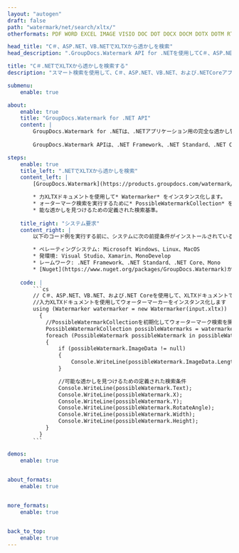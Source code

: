 ```yaml
---
layout: "autogen"
draft: false
path: "watermark/net/search/xltx/"
otherformats: PDF WORD EXCEL IMAGE VISIO DOC DOT DOCX DOCM DOTX DOTM RTF TXT XLSX XLSM XLTM XLT XLS XLSB XLAM SXC PPTX PPTM PPSX PPSM POTM POT POTX PPT PPS ODT BMP GIF JPEG JP2 PNG TIFF WEBP VSD VDX VSDX VSTX VSX VSSX VSDM VSSM VSTM VTX VDW VSS VST

head_title: "C＃、ASP.NET、VB.NETでXLTXから透かしを検索"
head_description: ".GroupDocs.Watermark API for .NETを使用してC＃、ASP.NET、VB.NET、および.NETCoreアプリケーション内のスマート検索機能を使用してXLTXドキュメントから透かしを検索するNETライブラリ."

title: "C＃.NETでXLTXから透かしを検索する"
description: "スマート検索を使用して、C＃、ASP.NET、VB.NET、および.NETCoreアプリケーション内からXLTXファイルから可能なすべての透かしを検索します。テキスト、正規表現（RegEx）、画像、ハイパーリンク、文字、およびさまざまな検索オブジェクトに基づいて検索条件を定義し、ソースドキュメントのページ全体または特定のページから透かしを検索します."

submenu:
    enable: true

about:
    enable: true
    title: "GroupDocs.Watermark for .NET API"
    content: |
        GroupDocs.Watermark for .NETは、.NETアプリケーション用の完全な透かし管理ソリューションです。開発者は、次のような透かし操作操作をすばやく実行できます。すべての一般的なファイル形式のドキュメント内から、さまざまな種類の透かしを追加、編集、検索、および削除します。 PDF、Microsoft Word、Excel、PowerPoint、Visio、Eメール、画像形式など、さまざまなドキュメントのテキストと画像の透かしの操作をサポートしています。
        
        GroupDocs.Watermark APIは、.NET Framework、.NET Standard、.NET Core、Mono、Xamarinを含むすべての主要なオペレーティングシステムとプラットフォームで十分にサポートされています。

steps:
    enable: true
    title_left: ".NETでXLTXから透かしを検索"
    content_left: |
        [GroupDocs.Watermark](https://products.groupdocs.com/watermark/net/)を使用すると、.NET開発者は、いくつかの簡単な手順を実装することで、アプリケーション内から透かしをインテリジェントに検索できます。

        * 力XLTXドキュメントを使用して* Watermarker* をインスタンス化します。
        * ォーターマーク検索を実行するために* PossibleWatermarkCollection* を初期化します。
        * 能な透かしを見つけるための定義された検索基準。
        
    title_right: "システム要求"
    content_right: |
        以下のコード例を実行する前に、システムに次の前提条件がインストールされていることを確認してください。

        * ペレーティングシステム: Microsoft Windows、Linux、MacOS
        * 発環境: Visual Studio、Xamarin、MonoDevelop
        * レームワーク: .NET Framework、.NET Standard、.NET Core、Mono
        * [Nuget](https://www.nuget.org/packages/GroupDocs.Watermark)から最新バージョンのGroupDocs.Watermarkfor.NETをダウンロードします。
        
    code: |
        ```cs
        // C＃、ASP.NET、VB.NET、および.NET Coreを使用して、XLTXドキュメントで可能な透かしを検索します。
        //入力XLTXドキュメントを使用してウォーターマーカーをインスタンス化します
        using (Watermarker watermarker = new Watermarker(input.xltx))
          {
            //PossibleWatermarkCollectionを初期化してウォーターマーク検索を開始します
            PossibleWatermarkCollection possibleWatermarks = watermarker.Search();
            foreach (PossibleWatermark possibleWatermark in possibleWatermarks)
            {
                if (possibleWatermark.ImageData != null)
                {
                    Console.WriteLine(possibleWatermark.ImageData.Length);
                }

                //可能な透かしを見つけるための定義された検索条件
                Console.WriteLine(possibleWatermark.Text);
                Console.WriteLine(possibleWatermark.X);
                Console.WriteLine(possibleWatermark.Y);
                Console.WriteLine(possibleWatermark.RotateAngle);
                Console.WriteLine(possibleWatermark.Width);
                Console.WriteLine(possibleWatermark.Height);
            }
          }
        ```        

demos:
    enable: true
        

about_formats:
    enable: true


more_formats:
    enable: true


back_to_top:
    enable: true
---
```

